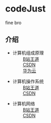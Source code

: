 # codeJust
fine bro

## 介绍
- 计算机组成原理  
$\qquad$[B站王道](https://www.bilibili.com/video/BV1BE411D7ii/?spm_id_from=333.337.search-card.all.click&vd_source=ce60d763111e153f4b39f38fc7bfd6c0)  
$\qquad$[CSDN](https://blog.csdn.net/weixin_43914604/article/details/104096298?ops_request_misc=%257B%2522request%255Fid%2522%253A%2522167785405816800225524908%2522%252C%2522scm%2522%253A%252220140713.130102334.pc%255Fblog.%2522%257D&request_id=167785405816800225524908&biz_id=0&utm_medium=distribute.pc_search_result.none-task-blog-2~blog~first_rank_ecpm_v1~rank_v31_ecpm-3-104096298-null-null.blog_rank_default&utm_term=%E8%AE%A1%E7%AE%97%E6%9C%BA&spm=1018.2226.3001.4450)  
$\qquad$[华为云](https://huaweicloud.csdn.net/63a566bbb878a54545946597.html?spm=1001.2101.3001.6650.2&utm_medium=distribute.pc_relevant.none-task-blog-2%7Edefault%7EBlogCommendFromBaidu%7Eactivity-2-112739522-blog-104096298.pc_relevant_vip_default&depth_1-utm_source=distribute.pc_relevant.none-task-blog-2%7Edefault%7EBlogCommendFromBaidu%7Eactivity-2-112739522-blog-104096298.pc_relevant_vip_default&utm_relevant_index=3)

- 计算机操作系统  
$\qquad$[B站王道](https://www.bilibili.com/video/BV1YE411D7nH/?spm_id_from=333.337.search-card.all.click&vd_source=ce60d763111e153f4b39f38fc7bfd6c0)   
$\qquad$[CSDN](https://bithachi.blog.csdn.net/article/details/104415990)

- 计算机网络  
$\qquad$[B站王道](https://www.bilibili.com/video/BV19E411D78Q/?spm_id_from=333.999.0.0&vd_source=ce60d763111e153f4b39f38fc7bfd6c0)  
$\qquad$[CSDN](https://bithachi.blog.csdn.net/article/details/104722679)
